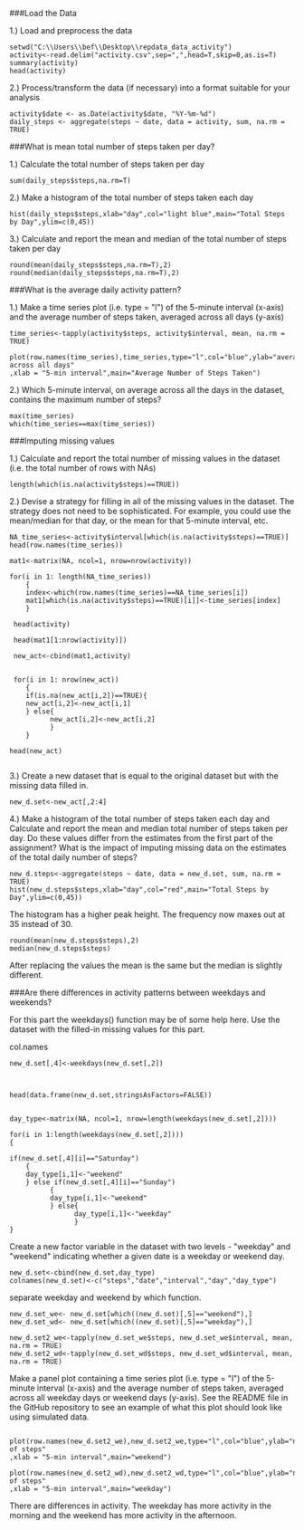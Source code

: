 ###Load the Data

1.) Load and preprocess the data
```{r}
setwd("C:\\Users\\bef\\Desktop\\repdata_data_activity")
activity<-read.delim("activity.csv",sep=",",head=T,skip=0,as.is=T)
summary(activity)
head(activity)
```

2.) Process/transform the data (if necessary) into a format suitable for your analysis

```{r}
activity$date <- as.Date(activity$date, "%Y-%m-%d")
daily_steps <- aggregate(steps ~ date, data = activity, sum, na.rm = TRUE)
```
###What is mean total number of steps taken per day?

1.) Calculate the total number of steps taken per day
```{r}
sum(daily_steps$steps,na.rm=T)
```
2.) Make a histogram of the total number of steps taken each day

```{r}
hist(daily_steps$steps,xlab="day",col="light blue",main="Total Steps by Day",ylim=c(0,45))
```


3.) Calculate and report the mean and median of the total number of steps taken per day

```{r}
round(mean(daily_steps$steps,na.rm=T),2)
round(median(daily_steps$steps,na.rm=T),2)
```
###What is the average daily activity pattern?

1.) Make a time series plot (i.e. type = "l") of the 5-minute interval (x-axis) and the 
average number of steps taken, averaged across all days (y-axis)
```{r}
time_series<-tapply(activity$steps, activity$interval, mean, na.rm = TRUE)

plot(row.names(time_series),time_series,type="l",col="blue",ylab="average across all days"
,xlab = "5-min interval",main="Average Number of Steps Taken")
```


2.) Which 5-minute interval, on average across all the days in the dataset, contains 
the maximum number of steps?
```{r}
max(time_series)
which(time_series==max(time_series))
```

###Imputing missing values

1.) Calculate and report the total number of missing values in the dataset (i.e. the total 
number of rows with NAs)
```{r}
length(which(is.na(activity$steps)==TRUE))
```

2.) Devise a strategy for filling in all of the missing values in the dataset. The strategy 
does not need to be sophisticated. For example, you could use the mean/median for that day, 
or the mean for that 5-minute interval, etc.

```{r}
NA_time_series<-activity$interval[which(is.na(activity$steps)==TRUE)]
head(row.names(time_series))

mat1<-matrix(NA, ncol=1, nrow=nrow(activity))

for(i in 1: length(NA_time_series))
	{
	index<-which(row.names(time_series)==NA_time_series[i])
	mat1[which(is.na(activity$steps)==TRUE)[i]]<-time_series[index]
	}	
	
 head(activity)
 
 head(mat1[1:nrow(activity)])
 
 new_act<-cbind(mat1,activity)
 
 
 for(i in 1: nrow(new_act))
	{
	if(is.na(new_act[i,2])==TRUE){
	new_act[i,2]<-new_act[i,1]
	} else{
		  new_act[i,2]<-new_act[i,2]
		  }
	}

head(new_act)
 
```
3.) Create a new dataset that is equal to the original dataset but with the missing data 
filled in.
```{r}
new_d.set<-new_act[,2:4]
```
4.) Make a histogram of the total number of steps taken each day and Calculate and report 
the mean and median total number of steps taken per day. Do these values differ from the 
estimates from the first part of the assignment? What is the impact of imputing missing 
data on the estimates of the total daily number of steps?
```{r}
new_d.steps<-aggregate(steps ~ date, data = new_d.set, sum, na.rm = TRUE)
hist(new_d.steps$steps,xlab="day",col="red",main="Total Steps by Day",ylim=c(0,45))
```

The histogram has a higher peak height. The frequency now maxes out at 35 instead of 30.

```{r}
round(mean(new_d.steps$steps),2)
median(new_d.steps$steps)
```

After replacing the values the mean is the same but the median is slightly different.

###Are there differences in activity patterns between weekdays and weekends?


For this part the weekdays() function may be of some help here. Use the dataset 
with the filled-in missing values for this part.


col.names
```{r}
new_d.set[,4]<-weekdays(new_d.set[,2])



head(data.frame(new_d.set,stringsAsFactors=FALSE))


day_type<-matrix(NA, ncol=1, nrow=length(weekdays(new_d.set[,2])))

for(i in 1:length(weekdays(new_d.set[,2])))
{

if(new_d.set[,4][i]=="Saturday")
	{
	day_type[i,1]<-"weekend"
	} else if(new_d.set[,4][i]=="Sunday")
		  {
		  day_type[i,1]<-"weekend"
		  } else{
		        day_type[i,1]<-"weekday"
		        }
}
```


Create a new factor variable in the dataset with two levels - "weekday" and "weekend" 
indicating whether a given date is a weekday or weekend day.
```{r}
new_d.set<-cbind(new_d.set,day_type)
colnames(new_d.set)<-c("steps","date","interval","day","day_type")
```

separate weekday and weekend by which function.

```{r}
new_d.set_we<- new_d.set[which((new_d.set)[,5]=="weekend"),]
new_d.set_wd<- new_d.set[which((new_d.set)[,5]=="weekday"),]

new_d.set2_we<-tapply(new_d.set_we$steps, new_d.set_we$interval, mean, na.rm = TRUE)
new_d.set2_wd<-tapply(new_d.set_wd$steps, new_d.set_wd$interval, mean, na.rm = TRUE)

```
Make a panel plot containing a time series plot (i.e. type = "l") of the 5-minute interval 
(x-axis) and the average number of steps taken, averaged across all weekday days or weekend days 
(y-axis). See the README file in the GitHub repository to see an example of what this plot should 
look like using simulated data.

```{r}

plot(row.names(new_d.set2_we),new_d.set2_we,type="l",col="blue",ylab="number of steps"
,xlab = "5-min interval",main="weekend")

plot(row.names(new_d.set2_wd),new_d.set2_wd,type="l",col="blue",ylab="number of steps"
,xlab = "5-min interval",main="weekday")
```

There are differences in activity.  The weekday has more activity in the morning and the weekend 
has more activity in the afternoon.
